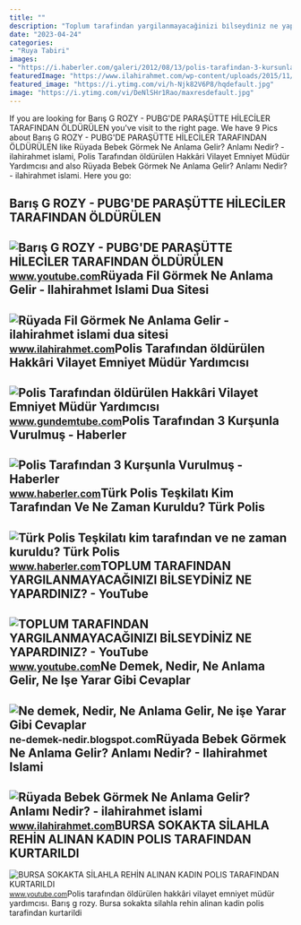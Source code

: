 ```yaml
---
title: ""
description: "Toplum tarafindan yargilanmayacağinizi bi̇lseydi̇ni̇z ne yapardiniz?"
date: "2023-04-24"
categories:
- "Ruya Tabiri"
images:
- "https://i.haberler.com/galeri/2012/08/13/polis-tarafindan-3-kursunla-vurulmus_42879_b.jpg"
featuredImage: "https://www.ilahirahmet.com/wp-content/uploads/2015/11/Rüyada-Bebek-Görmek-Ne-Anlama-Gelir.jpg"
featured_image: "https://i.ytimg.com/vi/h-Njk82V6P8/hqdefault.jpg"
image: "https://i.ytimg.com/vi/DeNlSHr1Rao/maxresdefault.jpg"
---
```


If you are looking for Barış G ROZY - PUBG'DE PARAŞÜTTE HİLECİLER TARAFINDAN ÖLDÜRÜLEN you've visit to the right page. We have 9 Pics about Barış G ROZY - PUBG'DE PARAŞÜTTE HİLECİLER TARAFINDAN ÖLDÜRÜLEN like Rüyada Bebek Görmek Ne Anlama Gelir? Anlamı Nedir? - ilahirahmet islami, Polis Tarafından öldürülen Hakkâri Vilayet Emniyet Müdür Yardımcısı and also Rüyada Bebek Görmek Ne Anlama Gelir? Anlamı Nedir? - ilahirahmet islami. Here you go:

Barış G ROZY - PUBG'DE PARAŞÜTTE HİLECİLER TARAFINDAN ÖLDÜRÜLEN
---------------------------------------------------------------

 ![Barış G ROZY - PUBG'DE PARAŞÜTTE HİLECİLER TARAFINDAN ÖLDÜRÜLEN](https://i.ytimg.com/vi/DeNlSHr1Rao/maxresdefault.jpg) <small>www.youtube.com</small>Rüyada Fil Görmek Ne Anlama Gelir - Ilahirahmet Islami Dua Sitesi
-----------------------------------------------------------------

 ![Rüyada Fil Görmek Ne Anlama Gelir - ilahirahmet islami dua sitesi](https://www.ilahirahmet.com/wp-content/uploads/2015/12/Rüyada-Fil-Görmek-Ne-Anlama-Gelir.jpg) <small>www.ilahirahmet.com</small>Polis Tarafından öldürülen Hakkâri Vilayet Emniyet Müdür Yardımcısı
-------------------------------------------------------------------

 ![Polis Tarafından öldürülen Hakkâri Vilayet Emniyet Müdür Yardımcısı](https://www.gundemtube.com/wp-content/uploads/2022/02/polis-tarafindan-oldurulen-hakk-ri-vilayet-emniyet-mudur-yardimcisi-cevhere-yonelik-taarruzla-ilgili-40-polise-sorusturma-8i-aciga-alindi-YpkY1jgm.jpg) <small>www.gundemtube.com</small>Polis Tarafından 3 Kurşunla Vurulmuş - Haberler
-----------------------------------------------

 ![Polis Tarafından 3 Kurşunla Vurulmuş - Haberler](https://i.haberler.com/galeri/2012/08/13/polis-tarafindan-3-kursunla-vurulmus_42879_b.jpg) <small>www.haberler.com</small>Türk Polis Teşkilatı Kim Tarafından Ve Ne Zaman Kuruldu? Türk Polis
-------------------------------------------------------------------

 ![Türk Polis Teşkilatı kim tarafından ve ne zaman kuruldu? Türk Polis](https://foto.haberler.com/haber/2021/04/10/turk-polis-teskilati-kim-tarafindan-ve-ne-zaman-14056063_2613_amp.jpg) <small>www.haberler.com</small>TOPLUM TARAFINDAN YARGILANMAYACAĞINIZI BİLSEYDİNİZ NE YAPARDINIZ? - YouTube
---------------------------------------------------------------------------

 ![TOPLUM TARAFINDAN YARGILANMAYACAĞINIZI BİLSEYDİNİZ NE YAPARDINIZ? - YouTube](https://i.ytimg.com/vi/k5GAU5afwAc/maxresdefault.jpg?sqp=-oaymwEmCIAKENAF8quKqQMa8AEB-AH-CYAC0AWKAgwIABABGDkgWihyMA8=&rs=AOn4CLA6CqQ-gMUuTnOYRYi4wmiyhOUnkA) <small>www.youtube.com</small>Ne Demek, Nedir, Ne Anlama Gelir, Ne Işe Yarar Gibi Cevaplar
------------------------------------------------------------

 ![Ne demek, Nedir, Ne Anlama Gelir, Ne işe Yarar Gibi Cevaplar](https://2.bp.blogspot.com/-pOxI32MXf1s/UcmTCU-2hxI/AAAAAAAAAL0/tTaoEUV03g0/s1600/Çoklu+Ortam+(Multimedya)+Nedir,+Ne+demektir,+Ne+anlama+gelir,+ne+işe+yarar.jpg) <small>ne-demek-nedir.blogspot.com</small>Rüyada Bebek Görmek Ne Anlama Gelir? Anlamı Nedir? - Ilahirahmet Islami
-----------------------------------------------------------------------

 ![Rüyada Bebek Görmek Ne Anlama Gelir? Anlamı Nedir? - ilahirahmet islami](https://www.ilahirahmet.com/wp-content/uploads/2015/11/Rüyada-Bebek-Görmek-Ne-Anlama-Gelir.jpg) <small>www.ilahirahmet.com</small>BURSA SOKAKTA SİLAHLA REHİN ALINAN KADIN POLIS TARAFINDAN KURTARILDI
--------------------------------------------------------------------

 ![BURSA SOKAKTA SİLAHLA REHİN ALINAN KADIN POLIS TARAFINDAN KURTARILDI](https://i.ytimg.com/vi/h-Njk82V6P8/hqdefault.jpg) <small>www.youtube.com</small>Polis tarafından öldürülen hakkâri vilayet emniyet müdür yardımcısı. Barış g rozy. Bursa sokakta si̇lahla rehi̇n alinan kadin polis tarafindan kurtarildi
